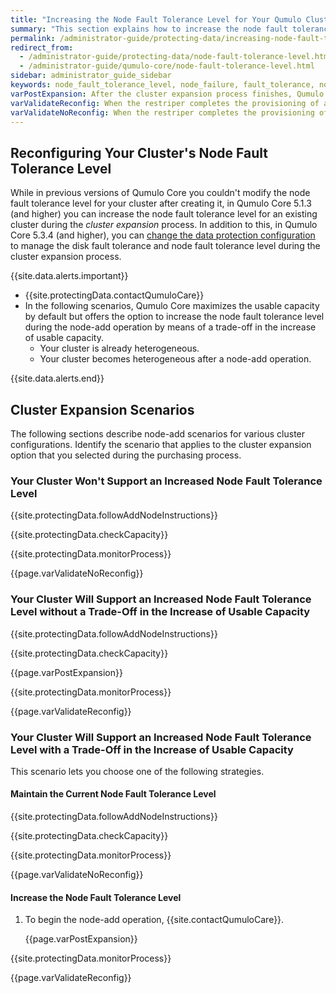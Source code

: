 ```yaml
---
title: "Increasing the Node Fault Tolerance Level for Your Qumulo Cluster During Node-Add Operations"
summary: "This section explains how to increase the node fault tolerance level for your Qumulo cluster during node-add operations."
permalink: /administrator-guide/protecting-data/increasing-node-fault-tolerance-level.html
redirect_from:
  - /administrator-guide/protecting-data/node-fault-tolerance-level.html
  - /administrator-guide/qumulo-core/node-fault-tolerance-level.html
sidebar: administrator_guide_sidebar
keywords: node_fault_tolerance_level, node_failure, fault_tolerance, node_add, node-add, cluster_expansion, expand, reconfiguration
varPostExpansion: After the cluster expansion process finishes, Qumulo Core begins data protection reconfiguration automatically.
varValidateReconfig: When the restriper completes the provisioning of additional usable capacity and data protection reconfiguration, the **Data Protected** section shows the increased node fault tolerance level.
varValidateNoReconfig: When the restriper completes the provisioning of additional usable capacity, the **Data Protected** section shows the same node fault tolerance level as before the node-add operation.
---
```


## Reconfiguring Your Cluster's Node Fault Tolerance Level
While in previous versions of Qumulo Core you couldn't modify the node fault tolerance level for your cluster after creating it, in Qumulo Core 5.1.3 (and higher) you can increase the node fault tolerance level for an existing cluster during the _cluster expansion_ process. In addition to this, in Qumulo Core 5.3.4 (and higher), you can [change the data protection configuration](adding-nodes-with-data-protection-changes.md) to manage the disk fault tolerance and node fault tolerance level during the cluster expansion process.

{{site.data.alerts.important}}
<ul>
  <li>{{site.protectingData.contactQumuloCare}}</li>
  <li>In the following scenarios, Qumulo Core maximizes the usable capacity by default but offers the option to increase the node fault tolerance level during the node-add operation by means of a trade-off in the increase of usable capacity.
    <ul>
      <li>Your cluster is already heterogeneous.</li>
      <li>Your cluster becomes heterogeneous after a node-add operation.</li>
    </ul>
  </li>
</ul>
{{site.data.alerts.end}}

## Cluster Expansion Scenarios
The following sections describe node-add scenarios for various cluster configurations. Identify the scenario that applies to the cluster expansion option that you selected during the purchasing process.

### Your Cluster Won't Support an Increased Node Fault Tolerance Level
{{site.protectingData.followAddNodeInstructions}}

{{site.protectingData.checkCapacity}}

{{site.protectingData.monitorProcess}}

{{page.varValidateNoReconfig}}

### Your Cluster Will Support an Increased Node Fault Tolerance Level without a Trade-Off in the Increase of Usable Capacity
{{site.protectingData.followAddNodeInstructions}}

{{site.protectingData.checkCapacity}}

   {{page.varPostExpansion}}

{{site.protectingData.monitorProcess}}

{{page.varValidateReconfig}}

### Your Cluster Will Support an Increased Node Fault Tolerance Level with a Trade-Off in the Increase of Usable Capacity
This scenario lets you choose one of the following strategies.

#### Maintain the Current Node Fault Tolerance Level
{{site.protectingData.followAddNodeInstructions}}

{{site.protectingData.checkCapacity}}

{{site.protectingData.monitorProcess}}

{{page.varValidateNoReconfig}}

#### Increase the Node Fault Tolerance Level
1. To begin the node-add operation, {{site.contactQumuloCare}}.

   {{page.varPostExpansion}}

{{site.protectingData.monitorProcess}}

{{page.varValidateReconfig}}
